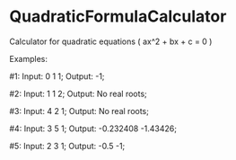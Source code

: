 # QuadraticFormulaCalculator
Calculator for quadratic equations ( ax^2 + bx + c = 0 )

Examples:

#1:
Input: 0 1 1;
Output: -1;

#2:
Input: 1 1 2;
Output: No real roots;

#3:
Input: 4 2 1;
Output: No real roots;

#4:
Input: 3 5 1;
Output: -0.232408 -1.43426;

#5:
Input: 2 3 1;
Output: -0.5 -1;

